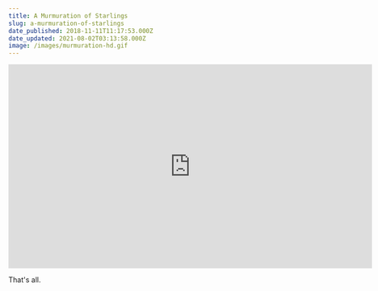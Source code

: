 ```yaml
---
title: A Murmuration of Starlings
slug: a-murmuration-of-starlings
date_published: 2018-11-11T11:17:53.000Z
date_updated: 2021-08-02T03:13:58.000Z
image: /images/murmuration-hd.gif
---
```


<iframe width="720" height="405" src="https://www.youtube.com/embed/h2AOsRS1jmk" title="Wonders in the Sky" frameborder="0" allow="accelerometer; autoplay; clipboard-write; encrypted-media; gyroscope; picture-in-picture" allowfullscreen></iframe>

That's all.
